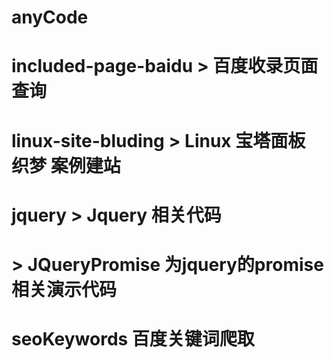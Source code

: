 # anyCode
# included-page-baidu > 百度收录页面查询
# linux-site-bluding  > Linux 宝塔面板 织梦 案例建站
# jquery > Jquery 相关代码
#        > JQueryPromise 为jquery的promise相关演示代码
# seoKeywords 百度关键词爬取
